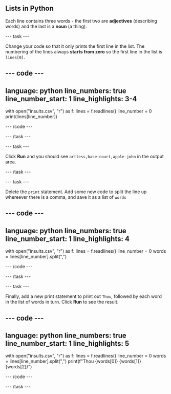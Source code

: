 ## Lists in Python

Each line contains three words - the first two are **adjectives** (describing words) and the last is a **noun** (a thing). 

--- task ---

Change your code so that it only prints the first line in the list. The numbering of the lines always **starts from zero** so the first line in the list is `lines[0]`.

--- code ---
---
language: python
line_numbers: true
line_number_start: 1
line_highlights: 3-4
---
with open("insults.csv", "r") as f:
  lines = f.readlines()
  line_number = 0
  print(lines[line_number])

--- /code ---


--- /task ---

--- task ---

Click **Run** and you should see `artless,base-court,apple-john` in the output area.

--- /task ---


--- task ---

Delete the `print` statement. Add some new code to split the line up whereever there is a comma, and save it as a list of `words`


--- code ---
---
language: python
line_numbers: true
line_number_start: 1
line_highlights: 4
---
with open("insults.csv", "r") as f:
  lines = f.readlines()
  line_number = 0
  words = lines[line_number].split(",")

--- /code ---

--- /task ---


--- task ---

Finally, add a new print statement to print out `Thou`, followed by each word in the list of words in turn. Click **Run** to see the result.

--- code ---
---
language: python
line_numbers: true
line_number_start: 1
line_highlights: 5
---
with open("insults.csv", "r") as f:
  lines = f.readlines()
  line_number = 0
  words = lines[line_number].split(",")
  print(f"Thou {words[0]} {words[1]} {words[2]}")

--- /code ---

--- /task ---



